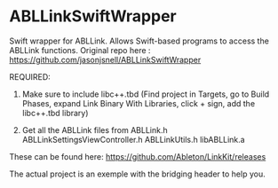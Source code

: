 # ABLLinkSwiftWrapper
Swift wrapper for ABLLink. Allows Swift-based programs to access the ABLLink functions.
Original repo here : https://github.com/jasonjsnell/ABLLinkSwiftWrapper

REQUIRED:

1) Make sure to include libc++.tbd 
(Find project in Targets, go to Build Phases, expand Link Binary With Libraries, click + sign, add the libc++.tbd library)

2) Get all the ABLLink files from 
ABLLink.h
ABLLinkSettingsViewController.h
ABLLinkUtils.h
libABLLink.a

These can be found here: https://github.com/Ableton/LinkKit/releases


The actual project is an exemple with the bridging header to help you.
